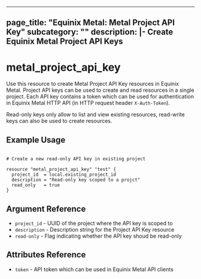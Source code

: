---
page_title: "Equinix Metal: Metal Project API Key"
subcategory: ""
description: |-
  Create Equinix Metal Project API Keys
  ---

# metal_project_api_key

Use this resource to create Metal Project API Key resources in Equinix Metal. Project API keys can be used to create and read resources in a single project. Each API key contains a token which can be used for authentication in Equinix Metal HTTP API (in HTTP request header `X-Auth-Token`).


Read-only keys only allow to list and view existing resources, read-write keys can also be used to create resources.


## Example Usage

```hcl

# Create a new read-only API key in existing project

resource "metal_project_api_key" "test" {
  project_id  = local.existing_project_id
  description = "Read-only key scoped to a projct"
  read_only   = true
}
```

## Argument Reference

* `project_id` - UUID of the project where the API key is scoped to
* `description` - Description string for the Project API Key resource
* `read-only` - Flag indicating whether the API key shoud be read-only

## Attributes Reference

* `token` - API token which can be used in Equinix Metal API clients
